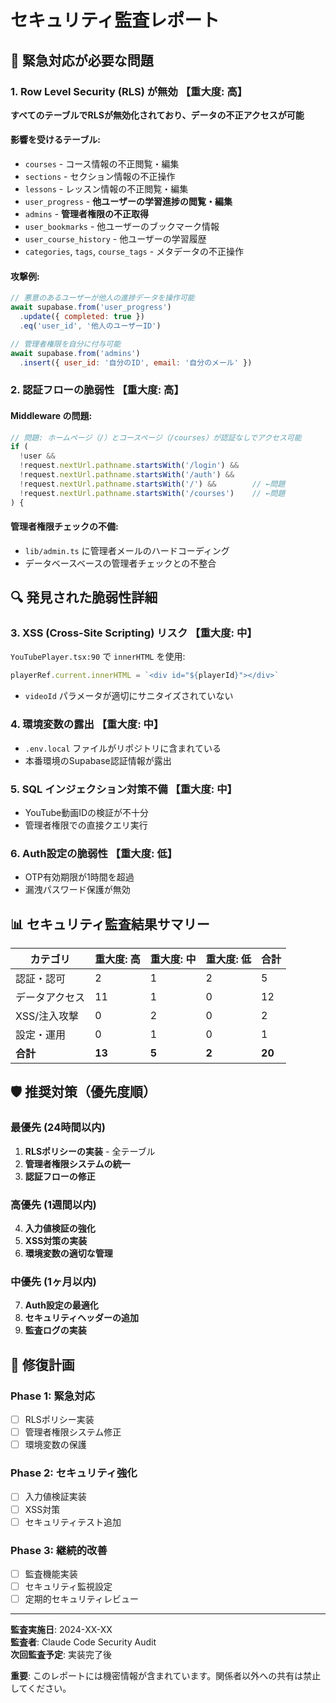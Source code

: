 # セキュリティ監査レポート

## 🚨 緊急対応が必要な問題

### 1. Row Level Security (RLS) が無効 【重大度: 高】
**すべてのテーブルでRLSが無効化されており、データの不正アクセスが可能**

#### 影響を受けるテーブル:
- `courses` - コース情報の不正閲覧・編集
- `sections` - セクション情報の不正操作  
- `lessons` - レッスン情報の不正閲覧・編集
- `user_progress` - **他ユーザーの学習進捗の閲覧・編集**
- `admins` - **管理者権限の不正取得**
- `user_bookmarks` - 他ユーザーのブックマーク情報
- `user_course_history` - 他ユーザーの学習履歴
- `categories`, `tags`, `course_tags` - メタデータの不正操作

#### 攻撃例:
```javascript
// 悪意のあるユーザーが他人の進捗データを操作可能
await supabase.from('user_progress')
  .update({ completed: true })
  .eq('user_id', '他人のユーザーID')

// 管理者権限を自分に付与可能
await supabase.from('admins')
  .insert({ user_id: '自分のID', email: '自分のメール' })
```

### 2. 認証フローの脆弱性 【重大度: 高】

#### Middleware の問題:
```typescript
// 問題: ホームページ（/）とコースページ（/courses）が認証なしでアクセス可能
if (
  !user &&
  !request.nextUrl.pathname.startsWith('/login') &&
  !request.nextUrl.pathname.startsWith('/auth') &&
  !request.nextUrl.pathname.startsWith('/') &&        // ←問題
  !request.nextUrl.pathname.startsWith('/courses')    // ←問題
) {
```

#### 管理者権限チェックの不備:
- `lib/admin.ts` に管理者メールのハードコーディング
- データベースベースの管理者チェックとの不整合

## 🔍 発見された脆弱性詳細

### 3. XSS (Cross-Site Scripting) リスク 【重大度: 中】
`YouTubePlayer.tsx:90` で `innerHTML` を使用:
```typescript
playerRef.current.innerHTML = `<div id="${playerId}"></div>`
```
- `videoId` パラメータが適切にサニタイズされていない

### 4. 環境変数の露出 【重大度: 中】
- `.env.local` ファイルがリポジトリに含まれている
- 本番環境のSupabase認証情報が露出

### 5. SQL インジェクション対策不備 【重大度: 中】
- YouTube動画IDの検証が不十分
- 管理者権限での直接クエリ実行

### 6. Auth設定の脆弱性 【重大度: 低】
- OTP有効期限が1時間を超過
- 漏洩パスワード保護が無効

## 📊 セキュリティ監査結果サマリー

| カテゴリ | 重大度: 高 | 重大度: 中 | 重大度: 低 | 合計 |
|----------|------------|------------|------------|------|
| 認証・認可 | 2 | 1 | 2 | 5 |
| データアクセス | 11 | 1 | 0 | 12 |
| XSS/注入攻撃 | 0 | 2 | 0 | 2 |
| 設定・運用 | 0 | 1 | 0 | 1 |
| **合計** | **13** | **5** | **2** | **20** |

## 🛡️ 推奨対策（優先度順）

### 最優先 (24時間以内)
1. **RLSポリシーの実装** - 全テーブル
2. **管理者権限システムの統一** 
3. **認証フローの修正**

### 高優先 (1週間以内)
4. **入力値検証の強化**
5. **XSS対策の実装**
6. **環境変数の適切な管理**

### 中優先 (1ヶ月以内)
7. **Auth設定の最適化**
8. **セキュリティヘッダーの追加**
9. **監査ログの実装**

## 🎯 修復計画

### Phase 1: 緊急対応
- [ ] RLSポリシー実装
- [ ] 管理者権限システム修正
- [ ] 環境変数の保護

### Phase 2: セキュリティ強化
- [ ] 入力値検証実装
- [ ] XSS対策
- [ ] セキュリティテスト追加

### Phase 3: 継続的改善
- [ ] 監査機能実装
- [ ] セキュリティ監視設定
- [ ] 定期的セキュリティレビュー

---
**監査実施日**: 2024-XX-XX  
**監査者**: Claude Code Security Audit  
**次回監査予定**: 実装完了後

**重要**: このレポートには機密情報が含まれています。関係者以外への共有は禁止してください。